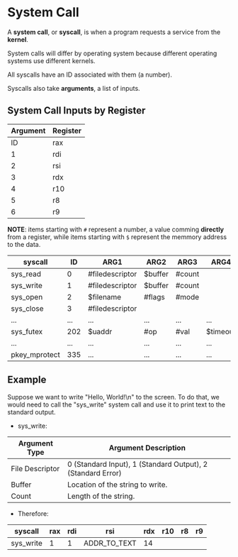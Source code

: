 # System Call

A **system call**, or **syscall**, is when a program requests a service from the **kernel**.

System calls will differ by operating system because different operating systems use different kernels.

All syscalls have an ID associated with them (a number).

Syscalls also take **arguments**, a list of inputs.

## System Call Inputs by Register

| Argument | Register |
|---|---|
| ID | rax |
| 1 | rdi |
| 2 | rsi |
| 3 | rdx |
| 4 | r10 |
| 5 | r8 |
| 6 | r9 |

**NOTE**: items starting with `#` represent a number, a value comming **directly** from a register, while
items starting with `$` represent the memmory address to the data.

| syscall | ID | ARG1 | ARG2 | ARG3 | ARG4 | ARG5 | ARG6 |
|---|---|---|---|---|---|---|---|
| sys_read | 0 | #filedescriptor | $buffer | #count | | | |
| sys_write | 1 | #filedescriptor | $buffer | #count | | | |
| sys_open | 2 | $filename | #flags | #mode | | | |
| sys_close | 3 | #filedescriptor | | | | | |
| ... | ... | ... | ... | ... | ... | ... | ... |
| sys_futex | 202 | $uaddr | #op | #val | $timeout | $uaddr2 | #val3 |
| ... | ... | ... | ... | ... | ... | ... | ... |
| pkey_mprotect | 335 | ... | ... | ... | ... | ... | ... |


## Example

Suppose we want to write "Hello, World!\n" to the screen. To do that, we would need to call the "sys_write"
system call and use it to print text to the standard output.

- sys_write:

| Argument Type | Argument Description |
|---|---|
| File Descriptor | 0 (Standard Input), 1 (Standard Output), 2 (Standard Error) |
| Buffer | Location of the string to write. |
| Count | Length of the string. |

- Therefore:

| syscall | rax | rdi | rsi | rdx | r10 | r8 | r9 |
|---|---|---|---|---|---|---|---|
| sys_write | 1 | 1 | ADDR_TO_TEXT | 14 | | | |

